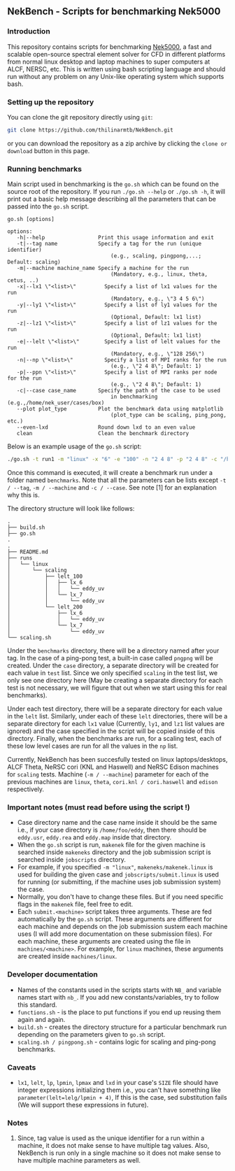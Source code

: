## NekBench - Scripts for benchmarking Nek5000

### Introduction

This repository contains scripts for benchmarking
[Nek5000](https://nek5000.mcs.anl.gov/), a fast and scalable open-source
spectral element solver for CFD in different platforms from normal linux
desktop and laptop machines to super computers at ALCF, NERSC, etc. This
is written using bash scripting language and should run without any
problem on any Unix-like operating system which supports bash.

### Setting up the repository

You can clone the git repository directly using `git`:
```bash
git clone https://github.com/thilinarmtb/NekBench.git
```
or you can download the repository as a zip archive by clicking the
`clone or download` button in this page.

### Running benchmarks

Main script used in benchmarking is the ``go.sh`` which can be found on
the source root of the repository. If you run ``./go.sh --help`` or
``./go.sh -h``, it will print out a basic help message describing all
the parameters that can be passed into the ``go.sh`` script.

```
go.sh [options]

options:
   -h|--help                 Print this usage information and exit
   -t|--tag name             Specify a tag for the run (unique identifier)
                                 (e.g., scaling, pingpong,...; Default: scaling)
   -m|--machine machine_name Specify a machine for the run
                                 (Mandatory, e.g., linux, theta, cetus, ..)
   -x|--lx1 \"<list>\"         Specify a list of lx1 values for the run
                                 (Mandatory, e.g., \"3 4 5 6\")
   -y|--ly1 \"<list>\"         Specify a list of ly1 values for the run
                                 (Optional, Default: lx1 list)
   -z|--lz1 \"<list>\"         Specify a list of lz1 values for the run
                                 (Optional, Default: lx1 list)
   -e|--lelt \"<list>\"        Specify a list of lelt values for the run
                                 (Mandatory, e.g., \"128 256\")
   -n|--np \"<list>\"          Specify a list of MPI ranks for the run
                                 (e.g., \"2 4 8\"; Default: 1)
   -p|--ppn \"<list>\"         Specify a list of MPI ranks per node for the run
                                 (e.g., \"2 4 8\"; Default: 1)
   -c|--case case_name       Specify the path of the case to be used
                                 in benchmarking (e.g.,/home/nek_user/cases/box)
   --plot plot_type          Plot the benchmark data using matplotlib
                                 (plot_type can be scaling, ping_pong, etc.)
   --even-lxd                Round down lxd to an even value
   clean                     Clean the benchmark directory
```

Below is an example usage of the ``go.sh`` script:

```sh
./go.sh -t run1 -m "linux" -x "6" -e "100" -n "2 4 8" -p "2 4 8" -c "/home/foo/NekTests/eddy_uv"
```
Once this command is executed, it will create a benchmark run under a
folder named ``benchmarks``. Note that all the parameters can be lists
except `-t / --tag`, `-m / --machine` and `-c / --case`. See note [1]
for an explanation why this is.

The directory structure will look like follows:

```
.
├── build.sh
├── go.sh
.
.
├── README.md
├── runs
│   └── linux
│       └── scaling
│           ├── lelt_100
│           │   ├── lx_6
│           │   │   └── eddy_uv
│           │   └── lx_7
│           │       └── eddy_uv
│           └── lelt_200
│               ├── lx_6
│               │   └── eddy_uv
│               └── lx_7
│                   └── eddy_uv
└── scaling.sh
```
Under the `benchmarks` directory, there will be a directory named after
your tag. In the case of a ping-pong test, a built-in case called `pngpng` will be created. Under the `case` directory,
a separate directory will be created for each value in `test` list. Since we only specified
`scaling` in the test list, we only see one directory here (May be creating a separate directory
for each test is not necessary, we will figure that out when we start using this for real
benchmarks).

Under each test directory, there will be a separate directory for each value in the `lelt`
list. Similarly, under each of these `lelt` directories, there will be a separate directory for
each `lx1` value (Currently, `ly1`, and `lz1` list values are ignored) and the case specified
in the script will be copied inside of this directory. Finally, when the benchmarks are run,
for a scaling test, each of these low level cases are run for all the values in the `np` list.

Currently, NekBench has been succesfully tested on linux laptops/desktops, ALCF Theta, NeRSC cori
(KNL and Haswell) and NeRSC Edison machines for `scaling` tests. Machine (`-m / --machine`) parameter
for each of the previous machines are `linux`, `theta`, `cori.knl / cori.haswell` and `edison`
respectively.

### Important notes (must read before using the script !)

- Case directory name and the case name inside it should be the same i.e., if your
  case directory is `/home/foo/eddy`, then there should be `eddy.usr`, `eddy.rea`
  and `eddy.map` inside that directory.
- When the `go.sh` script is run, `makenek` file for the given machine is searched inside `makeneks`
  directory and the job submission script is searched inside `jobscripts` directory.
- For example, if you specified `-m "linux"`, `makeneks/makenek.linux` is used for building the
  given case and `jobscripts/submit.linux` is used for running (or submitting, if the machine uses
  job submission system) the case.
- Normally, you don't have to change these files. But if you need specific flags in the `makenek`
  file, feel free to edit.
- Each `submit.<machine>` script takes three arguments. These are fed automatically by the `go.sh`
  script. These arguments are different for each machine and depends on the job submission sustem
  each machine uses (I will add more documentation on these submission files). For each machine,
  these arguments are created using the file in `machines/<machine>`. For example, for `linux`
  machines, these arguments are created inside `machines/linux`.

### Developer documentation

- Names of the constants used in the scripts starts with `NB_` and variable
  names start with `nb_`. If you add new constants/variables, try to follow
  this standard.
- `functions.sh` - is the place to put functions if you end up reusing them again
  and again.
- `build.sh` - creates the directory structure for a particular benchmark run depending
  on the parameters given to `go.sh` script.
- `scaling.sh / pingpong.sh` - contains logic for scaling and ping-pong benchmarks.

### Caveats

- `lx1`, `lelt`, `lp`, `lpmin`, `lpmax` and `lxd` in your case's `SIZE` file should have integer
  expressions initializing them i.e., you can't have something like `parameter(lelt=lelg/lpmin + 4)`,
  If this is the case, sed substitution fails (We will support these expressions in future).

### Notes

1. Since, tag value is used as the unique identifier for a run within a
   machine, it does not make sense to have multiple tag values. Also,
   NekBench is run only in a single machine so it does not make sense to
   have multiple machine parameters as well.
